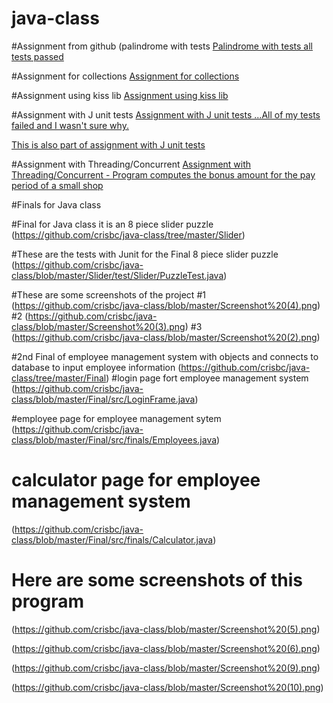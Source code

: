 # java-class

#Assignment from github (palindrome with tests
[Palindrome with tests all tests passed](https://github.com/crisbc/java-class/tree/master/palindromeAddedTests)


#Assignment for collections
[Assignment for collections](https://github.com/crisbc/java-class/tree/master/gradeSort)

#Assignment using kiss lib
[Assignment using kiss lib](https://github.com/crisbc/gradesort)

#Assignment with J unit tests
[Assignment with J unit tests ...All of my tests failed and I wasn't sure why.](https://github.com/crisbc/java-class/tree/JunitTests/gradeSortJunit/test)

[This is also part of assignment with J unit tests](https://github.com/crisbc/java-class/tree/JunitTests/gradeSortJunit/src/gradesortjunit)

#Assignment with Threading/Concurrent
[Assignment with Threading/Concurrent - Program computes the bonus amount for the pay period of a small shop](https://github.com/crisbc/java-class/tree/master/FlowerShop/src/flowershop)



#Finals for Java class

#Final for Java class it is an 8 piece slider puzzle
(https://github.com/crisbc/java-class/tree/master/Slider)

#These are the tests with Junit for the Final 8 piece slider puzzle
(https://github.com/crisbc/java-class/blob/master/Slider/test/Slider/PuzzleTest.java)

#These are some screenshots of the project
#1
(https://github.com/crisbc/java-class/blob/master/Screenshot%20(4).png)
#2
(https://github.com/crisbc/java-class/blob/master/Screenshot%20(3).png)
#3
(https://github.com/crisbc/java-class/blob/master/Screenshot%20(2).png)

#2nd Final of employee management system with objects and connects to database to input employee information
(https://github.com/crisbc/java-class/tree/master/Final)
#login page fort employee management system
(https://github.com/crisbc/java-class/blob/master/Final/src/LoginFrame.java)

#employee page for employee management sytem
(https://github.com/crisbc/java-class/blob/master/Final/src/finals/Employees.java)

# calculator page for employee management system
(https://github.com/crisbc/java-class/blob/master/Final/src/finals/Calculator.java)

# Here are some screenshots of this program
(https://github.com/crisbc/java-class/blob/master/Screenshot%20(5).png)

(https://github.com/crisbc/java-class/blob/master/Screenshot%20(6).png)

(https://github.com/crisbc/java-class/blob/master/Screenshot%20(9).png)

(https://github.com/crisbc/java-class/blob/master/Screenshot%20(10).png)
